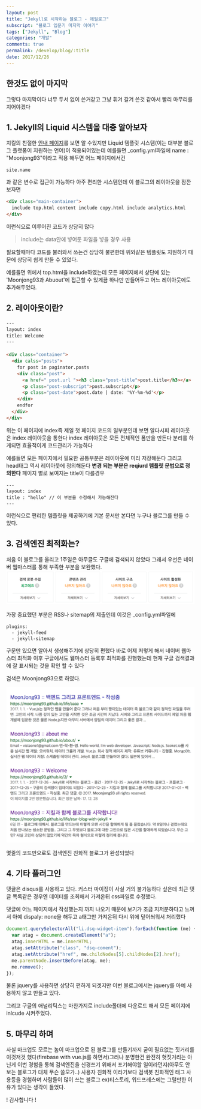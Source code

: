 ```yaml
---
layout: post
title: "Jekyll로 시작하는 블로그 - 에필로그"
subscript: "블로그 입문기 마지막 이야기"
tags: ["Jekyll", "Blog"]
categories: "개발"
comments: true
permalink: /develop/blog/:title
date: 2017/12/26
---
```


## 한것도 없이 마지막

그렇다 마지막이다 너무 두서 없이 쓴거같고 그냥 휘겨 갈겨 쓴것 같아서 빨리 마무리를 지어야겠다

## 1. Jekyll의 Liquid 시스템을 대충 알아보자

지킬의 친절한 [안내 페이지](https://jekyllrb-ko.github.io/docs/variables/)를 보면 알 수있지만 Liquid 템플릿 시스템(이는 대부분 블로그 플랫폼이 지원하는 언어)이 적용되어있는데 예를들면 \_config.yml파일에 name : "Moonjong93"이라고 적용 해두면 어느 페이지에서건

```
site.name
```

과 같은 변수로 접근이 가능하다 아주 편리한 시스템인데 이 블로그의 레이아웃을 잠깐 보자면

```html
<div class="main-container">
  include top.html content include copy.html include analytics.html
</div>
```

이런식으로 이루어진 코드가 상당히 많다

> include는 data안에 넣어둔 파일을 넣을 경우 사용

필요할때마다 코드를 불러와서 쓰는건 상당히 불편한데 위와같은 템플릿도 지원하기 때문에 상당히 쉽게 만들 수 있었다.

예를들면 위에서 top.html을 include하였는데 모든 페이지에서 상단에 있는 'Moonjong93과 Abuout'에 접근할 수 있게끔 하나만 만들어두고 어느 레이아웃에도 추가해두었다.

## 2. 레이아웃이란?

```html
---
layout: index
title: Welcome
---

<div class="container">
  <div calss="posts">
    for post in paginator.posts
    <div class="post">
      <a href=" post.url "><h3 class="post-title">post.title</h3></a>
      <p class="post-subscript">post.subscript</p>
      <p class="post-date">post.date | date: '%Y-%m-%d'</p>
    </div>
    endfor
  </div>
</div>
```

위는 이 페이지에 index즉 제일 첫 페이지 코드의 일부분인데 보면 알다시피 레이아웃은 index 레이아웃을 통한다 index 레이아웃은 모든 전체적인 폼만을 만든다 분리를 하게되면 효율적이게 코드관리가 가능하다

예를들면 모든 페이지에서 필요한 공통부분은 레이아웃에 미리 저장해둔다 그리고 head태그 역시 레이아웃에 정의해둔다 **변경 되는 부분은 reqiurd 템플릿 문법으로 정의한다**
페이지 별로 보여지는 title이 다를경우

```
---
layout: index
title : "hello" // 이 부분을 수정해서 가능해진다
---
```

이런식으로 편리한 템플릿을 제공하기에 기본 문서만 본다면 누구나 블로그를 만들 수 있다.

## 3. 검색엔진 최적화는?

처음 이 블로그를 올리고 1주일은 아무글도 구글에 검색되지 않았다 그래서 우선은 네이버 웹마스터를 통해 부족한 부분을 보완했다.
![네이버 웹마스터 결과 값](/assets/img/postsImg/naver-web-master.png)

가장 중요했던 부분은 RSS나 sitemap의 제출인데 이것은 \_config.yml파일에

```
plugins:
  - jekyll-feed
  - jekyll-sitemap
```

구문만 있으면 알아서 생성해주기에 상당히 편했다 바로 어제 저렇게 해서 네이버 웹마스터 최적화 이후 구글에서도 웹마스터 등록후 최적화를 진행했는데 현재 구글 검색결과에 잘 표시되는 것을 확인 할 수 있다

검색은 Moonjong93으로 하였다.

![최근 구글 검색결과 Moonjong93으로](/assets/img/postsImg/google-serach-after.png)

몇줄의 코드만으로도 검색엔진 친화적 블로그가 완성되었다

## 4. 기타 플러그인

댓글은 disqus를 사용하고 있다. 커스터 마이징이 사실 거의 불가능하다 싶은데 최근 댓글 목록같은 경우엔 데이터를 조회해서 가져온뒤 css파일로 수정했다.

댓글에 어느 페이지에서 작성했는지 까지 나오기 때문에 보기가 조금 지저분하다고 느껴서 아예 dispaly: none을 해두고 a태그만 가져온뒤 다시 위에 덮어씌워서 처리했다

```javascript
document.querySelectorAll("li.dsq-widget-item").forEach(function (me) {
  var atag = document.createElement("a");
  atag.innerHTML = me.innerHTML;
  atag.setAttribute("class", "dsq-coment");
  atag.setAttribute("href", me.childNodes[5].childNodes[2].href);
  me.parentNode.insertBefore(atag, me);
  me.remove();
});
```

물론 jquery를 사용하면 상당히 편하게 되겟지만 이번 블로그에서는 jquery를 아예 사용하지 않고 만들고 있다.

그리고 구글의 애널리틱스는 마찬가지로 include폴더에 다운로드 해서 모든 페이지에 inlcude 시켜주었다.

## 5. 마무리 하며

사실 마크업도 모르는 놈이 마크업으로 된 블로그를 만들기까지 굳이 필요없는 짓거리를 이것저것 했다(firebase with vue.js를 하면서)그러나 분명한건 완전히 헛짓거리는 아닌게 이번 경험을 통해 검색엔진을 신경쓰기 위해서 포기해야할 일이라던지(아무도 안보는 블로그가 대체 무슨 쓸모가..) 사용자 친화적 이라기보다 검색봇 친화적인 태그 사용등을 경험하며 사람들이 많이 쓰는 블로그 ex)티스토리, 워드프레스에는 그럴만한 이유가 있다는 생각이 들었다.

! 감사합니다 !

